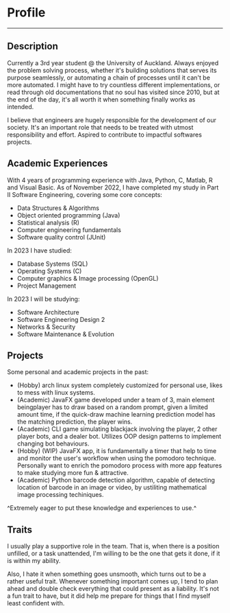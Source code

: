 # Profile
***
## Description
Currently a 3rd year student @ the University of Auckland. Always enjoyed the problem solving process, whether it's building solutions that serves its purpose seamlessly, or automating a chain of processes until it can't be more automated. I might have to try countless different implementations, or read through old documentations that no soul has visited since 2010, but at the end of the day, it's all worth it when something finally works as intended.

I believe that engineers are hugely responsible for the development of our society. It's an important role that needs to be treated with utmost responsibility and effort. Aspired to contribute to impactful softwares projects.

## Academic Experiences
With 4 years of programming experience with Java, Python, C, Matlab, R and Visual Basic. As of November 2022, I have completed my study in Part II Software Engineering, covering some core concepts:
- Data Structures & Algorithms
- Object oriented programming (Java)
- Statistical analysis (R)
- Computer engineering fundamentals
- Software quality control (JUnit)

In 2023 I have studied:
- Database Systems (SQL)
- Operating Systems (C)
- Computer graphics & Image processing (OpenGL)
- Project Management

In 2023 I will be studying:
- Software Architecture
- Software Engineering Design 2
- Networks & Security
- Software Maintenance & Evolution

## Projects
Some personal and academic projects in the past:
- (Hobby) arch linux system completely customized for personal use, likes to mess with linux systems.
- (Academic) JavaFX game developed under a team of 3, main element beingplayer has to draw based on a random prompt, given a limited amount time, if the quick-draw machine learning prediction model has the matching prediction, the player wins. 
- (Academic) CLI game simulating blackjack involving the player, 2 other player bots, and a dealer bot. Utilizes OOP design patterns to implement changing bot behaviours.
- (Hobby) (WIP) JavaFX app, it is fundamentally a timer that help to time and monitor the user's workflow when using the pomodoro technique. Personally want to enrich the pomodoro process with more app features to make studying more fun & attractive.
- (Academic) Python barcode detection algorithm, capable of detecting location of barcode in an image or video, by ustiliting mathematical image processing techiniques.

^Extremely eager to put these knowledge and experiences to use.^

## Traits
I usually play a supportive role in the team. That is, when there is a position unfilled, or a task unattended, I'm willing to be the one that gets it done, if it is within my ability.

Also, I hate it when something goes unsmooth, which turns out to be a rather useful trait. Whenever something important comes up, I tend to plan ahead and double check everything that could present as a liability. It's not a fun trait to have, but it did help me prepare for things that I find myself least confident with.

<!---
calebWei/calebWei is a ✨ special ✨ repository because its `README.md` (this file) appears on your GitHub profile.
You can click the Preview link to take a look at your changes.
--->
